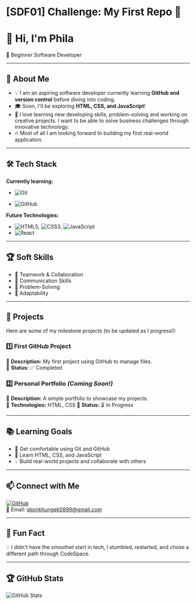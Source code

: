 # [SDF01] Challenge: My First Repo 🚀

# 👋 Hi, I'm Phila

🌱 Beginner Software Developer 

---

## 🎯 About Me

- 💡 I am an aspiring software developer currently learning **GitHub and version control** before diving into coding.
- 🎓 Soon, I'll be exploring **HTML, CSS, and JavaScript**!
- 🤖 I love learning new developing skills, problem-solving and working on creative projects. I want to be able to solve business challenges through innovative technology.
- 🔥 Most of all I am looking forward to building my first real-world application.

---

## 🛠️ Tech Stack

**Currently learning:**

- ![Git](https://img.shields.io/badge/-Git-F05032?style=flat&logo=git&logoColor=white)

- ![GitHub](https://img.shields.io/badge/-GitHub-181717?style=flat-circle&logo=github)

**Future Technologies:**

- ![HTML5](https://img.shields.io/badge/-HTML5-black?style=flat-circle&logo=html5&logoColor=white), ![CSS3](https://img.shields.io/badge/-CSS3-black?style=flat-circle&logo=css3), ![JavaScript](https://img.shields.io/badge/-JavaScript-black?style=flat-circle&logo=javascript)
- ![React](https://img.shields.io/badge/-React-black?style=flat-circle&logo=react)

---

## 🏆 Soft Skills

- 🤝 Teamwork & Collaboration
- 📢 Communication Skills
- 🎯 Problem-Solving
- 🚀 Adaptability

---

## 📌 Projects

Here are some of my milestone projects (to be updated as I progress!):

### **1️⃣ First GitHub Project**

🔹 **Description:** My first project using GitHub to manage files.  
🔹 **Status:** ✅ Completed

### **2️⃣ Personal Portfolio** _(Coming Soon!)_

🔹 **Description:** A simple portfolio to showcase my projects.  
🔹 **Technologies:** HTML, CSS
🔹 **Status:** ⏳ In Progress

---

## 📚 Learning Goals

- 🚀 Get comfortable using Git and GitHub
- 🎨 Learn HTML, CSS, and JavaScript
- 💡 Build real-world projects and collaborate with others

---

## 📫 Connect with Me

[![GitHub](https://img.shields.io/badge/-GitHub-181717?style=flat&logo=github&logoColor=white)](https://github.com/PhilaMkhungeki)   
📧 Email: qlpmkhungek0899@gmail.com

---

## 🚀 Fun Fact

💡 I didn't have the smoothet start in tech, I stumbled, restarted, and chose a different path through CodeSpace.

---

## 🏆 GitHub Stats

![GitHub Stats](https://github-readme-stats.vercel.app/api?username=PhilaMkhungeki&show_icons=true&theme=radical)

